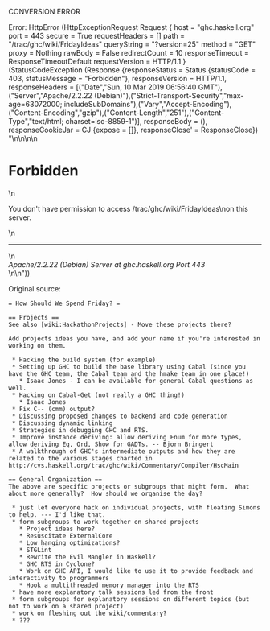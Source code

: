 CONVERSION ERROR

Error: HttpError (HttpExceptionRequest Request {
  host                 = "ghc.haskell.org"
  port                 = 443
  secure               = True
  requestHeaders       = []
  path                 = "/trac/ghc/wiki/FridayIdeas"
  queryString          = "?version=25"
  method               = "GET"
  proxy                = Nothing
  rawBody              = False
  redirectCount        = 10
  responseTimeout      = ResponseTimeoutDefault
  requestVersion       = HTTP/1.1
}
 (StatusCodeException (Response {responseStatus = Status {statusCode = 403, statusMessage = "Forbidden"}, responseVersion = HTTP/1.1, responseHeaders = [("Date","Sun, 10 Mar 2019 06:56:40 GMT"),("Server","Apache/2.2.22 (Debian)"),("Strict-Transport-Security","max-age=63072000; includeSubDomains"),("Vary","Accept-Encoding"),("Content-Encoding","gzip"),("Content-Length","251"),("Content-Type","text/html; charset=iso-8859-1")], responseBody = (), responseCookieJar = CJ {expose = []}, responseClose' = ResponseClose}) "<!DOCTYPE HTML PUBLIC \"-//IETF//DTD HTML 2.0//EN\">\n<html><head>\n<title>403 Forbidden</title>\n</head><body>\n<h1>Forbidden</h1>\n<p>You don't have permission to access /trac/ghc/wiki/FridayIdeas\non this server.</p>\n<hr>\n<address>Apache/2.2.22 (Debian) Server at ghc.haskell.org Port 443</address>\n</body></html>\n"))

Original source:

```trac
= How Should We Spend Friday? =

== Projects ==
See also [wiki:HackathonProjects] - Move these projects there? 

Add projects ideas you have, and add your name if you're interested in working on them.

 * Hacking the build system (for example)
 * Setting up GHC to build the base library using Cabal (since you have the GHC team, the Cabal team and the hmake team in one place!)
   * Isaac Jones - I can be available for general Cabal questions as well.
 * Hacking on Cabal-Get (not really a GHC thing!)
   * Isaac Jones
 * Fix C-- (cmm) output?
 * Discussing proposed changes to backend and code generation
 * Discussing dynamic linking
 * Strategies in debugging GHC and RTS.
 * Improve instance deriving: allow deriving Enum for more types, allow deriving Eq, Ord, Show for GADTs. -- Bjorn Bringert
 * A walkthrough of GHC's intermediate outputs and how they are related to the various stages charted in http://cvs.haskell.org/trac/ghc/wiki/Commentary/Compiler/HscMain

== General Organization ==
The above are specific projects or subgroups that might form.  What about more generally?  How should we organise the day?

 * just let everyone hack on individual projects, with floating Simons to help. --- I'd like that.
 * form subgroups to work together on shared projects
   * Project ideas here?
   * Resuscitate ExternalCore
   * Low hanging optimizations?
   * STGLint
   * Rewrite the Evil Mangler in Haskell?
   * GHC RTS in Cyclone?
   * Work on GHC API, I would like to use it to provide feedback and interactivity to programmers
   * Hook a multithreaded memory manager into the RTS
 * have more explanatory talk sessions led from the front
 * form subgroups for explanatory sessions on different topics (but not to work on a shared project)
 * work on fleshing out the wiki/commentary?
 * ???
```
